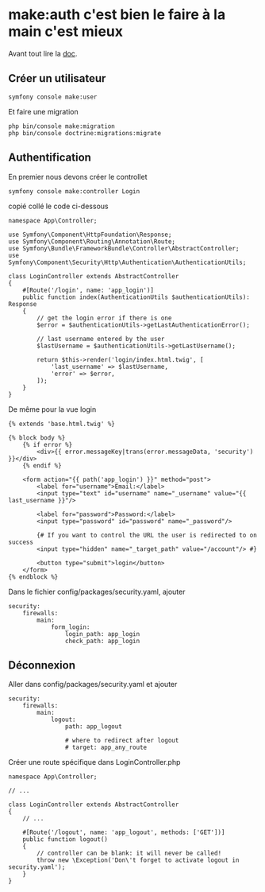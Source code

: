 # make:auth c'est bien le faire à la main c'est mieux

Avant tout lire la [doc](https://symfony.com/doc/current/security.html#form-login).

## Créer un utilisateur
 ```
 symfony console make:user
 ```
Et faire une migration
```
php bin/console make:migration
php bin/console doctrine:migrations:migrate
```

## Authentification

En premier nous devons créer le controllet
```
symfony console make:controller Login
```
copié collé le code ci-dessous
```
namespace App\Controller;

use Symfony\Component\HttpFoundation\Response;
use Symfony\Component\Routing\Annotation\Route;
use Symfony\Bundle\FrameworkBundle\Controller\AbstractController;
use Symfony\Component\Security\Http\Authentication\AuthenticationUtils;

class LoginController extends AbstractController
{
    #[Route('/login', name: 'app_login')]
    public function index(AuthenticationUtils $authenticationUtils): Response
    {
        // get the login error if there is one
        $error = $authenticationUtils->getLastAuthenticationError();

        // last username entered by the user
        $lastUsername = $authenticationUtils->getLastUsername();

        return $this->render('login/index.html.twig', [
            'last_username' => $lastUsername,
            'error' => $error,
        ]);
    }
}
```
De même pour la vue login
```
{% extends 'base.html.twig' %}

{% block body %}
    {% if error %}
        <div>{{ error.messageKey|trans(error.messageData, 'security') }}</div>
    {% endif %}

    <form action="{{ path('app_login') }}" method="post">
        <label for="username">Email:</label>
        <input type="text" id="username" name="_username" value="{{ last_username }}"/>

        <label for="password">Password:</label>
        <input type="password" id="password" name="_password"/>

        {# If you want to control the URL the user is redirected to on success
        <input type="hidden" name="_target_path" value="/account"/> #}

        <button type="submit">login</button>
    </form>
{% endblock %}
```
Dans le fichier config/packages/security.yaml, ajouter
```
security:
    firewalls:
        main:
            form_login:
                login_path: app_login
                check_path: app_login
```
## Déconnexion

Aller dans config/packages/security.yaml et ajouter
```
security:
    firewalls:
        main:
            logout:
                path: app_logout

                # where to redirect after logout
                # target: app_any_route
```
Créer une route spécifique dans LoginController.php
```
namespace App\Controller;

// ...

class LoginController extends AbstractController
{
    // ...

    #[Route('/logout', name: 'app_logout', methods: ['GET'])]
    public function logout()
    {
        // controller can be blank: it will never be called!
        throw new \Exception('Don\'t forget to activate logout in security.yaml');
    }
}
```